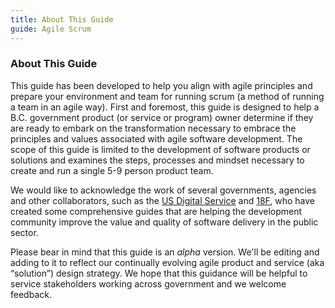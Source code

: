 ```yaml
---
title: About This Guide
guide: Agile Scrum
---
```


### About This Guide

This guide has been developed to help you align with agile principles and prepare your environment and team for running scrum (a method of running a team in an agile way). First and foremost, this guide is designed to help a B.C. government product (or service or program) owner determine if they are ready to embark on the transformation necessary to embrace the principles and values associated with agile software development. The scope of this guide is limited to the development of software products or solutions and examines the steps, processes and mindset necessary to create and run a single 5-9 person product team.

We would like to acknowledge the work of several governments, agencies and other collaborators, such as the [US Digital Service](https://playbook.cio.gov/) and [18F](https://18f.gsa.gov/), who have created some comprehensive guides that are helping the development community improve the value and quality of software delivery in the public sector.

Please bear in mind that this guide is an _alpha_ version. We'll be editing and adding to it to reflect our continually evolving agile product and service (aka “solution”) design strategy. We hope that this guidance will be helpful to service stakeholders working across government and we welcome feedback.
